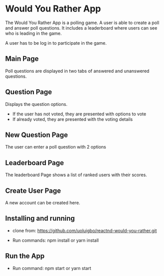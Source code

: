 # Would You Rather App

The Would You Rather App is a polling game. A user is able to create a poll and answer poll questions. It includes a leaderboard where users can see who is leading in the game.

A user has to be log in to participate in the game. 

## Main Page
Poll questions are displayed in two tabs of answered and unanswered questions. 

## Question Page

Displays the question options.
* If the user has not voted, they are presented with options to vote
* If already voted, they are presented with the voting details

## New Question Page

The user can enter a poll question with 2 options

## Leaderboard Page

The leaderboard Page shows a list of ranked users with their scores. 

## Create User Page

A new account can be created here.

## Installing and running
* clone from: https://github.com/uoluigbo/reactnd-would-you-rather.git

* Run commands: npm install or yarn install

## Run the App
* Run command: npm start or yarn start
